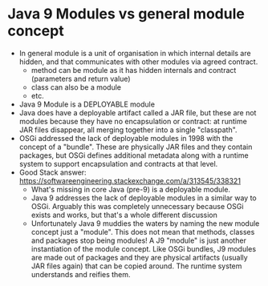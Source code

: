 # Java 9 Modules vs general module concept  
* In general module is a unit of organisation in which internal details are hidden, and that communicates with other modules via agreed contract. 
	* method can be module as it has hidden internals and contract (parameters and return value)
	* class can also be a module 
	* etc.
* Java 9 Module is a DEPLOYABLE module
* Java does have a deployable artifact called a JAR file, but these are not modules because they have no encapsulation or contract: at runtime JAR files disappear, all merging together into a single "classpath".
* OSGi addressed the lack of deployable modules in 1998 with the concept of a "bundle". These are physically JAR files and they contain packages, but OSGi defines additional metadata along with a runtime system to support encapsulation and contracts at that level.	
* Good Stack answer: https://softwareengineering.stackexchange.com/a/313545/338321
	* What's missing in core Java (pre-9) is a deployable module.
	* Java 9 addresses the lack of deployable modules in a similar way to OSGi. Arguably this was completely unnecessary because OSGi exists and works, but that's a whole different discussion
	* Unfortunately Java 9 muddies the waters by naming the new module concept just a "module". This does not mean that methods, classes and packages stop being modules! A J9 "module" is just another instantiation of the module concept. Like OSGi bundles, J9 modules are made out of packages and they are physical artifacts (usually JAR files again) that can be copied around. The runtime system understands and reifies them.